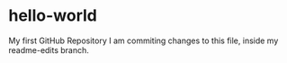 # hello-world
My first GitHub Repository
I am commiting changes to this file, inside my readme-edits branch.
